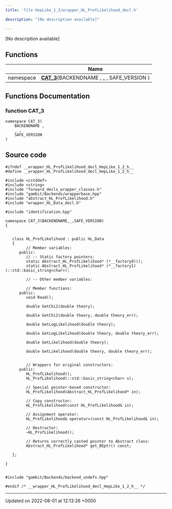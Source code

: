 ```yaml
---
title: 'file HepLike_1_2/wrapper_HL_ProfLikelihood_decl.h'

description: "[No description available]"

---
```







[No description available]

## Functions

|                | Name           |
| -------------- | -------------- |
| namespace | **[CAT_3](/documentation/code/files/wrapper__hl__proflikelihood__decl_8h/#function-cat-3)**(BACKENDNAME , _ , SAFE_VERSION ) |


## Functions Documentation

### function CAT_3

```
namespace CAT_3(
    BACKENDNAME ,
    _ ,
    SAFE_VERSION 
)
```




## Source code

```
#ifndef __wrapper_HL_ProfLikelihood_decl_HepLike_1_2_h__
#define __wrapper_HL_ProfLikelihood_decl_HepLike_1_2_h__

#include <cstddef>
#include <string>
#include "forward_decls_wrapper_classes.h"
#include "gambit/Backends/wrapperbase.hpp"
#include "abstract_HL_ProfLikelihood.h"
#include "wrapper_HL_Data_decl.h"

#include "identification.hpp"

namespace CAT_3(BACKENDNAME,_,SAFE_VERSION)
{
   
   
   class HL_ProfLikelihood : public HL_Data
   {
         // Member variables: 
      public:
         // -- Static factory pointers: 
         static Abstract_HL_ProfLikelihood* (*__factory0)();
         static Abstract_HL_ProfLikelihood* (*__factory1)(::std::basic_string<char>);
   
         // -- Other member variables: 
   
         // Member functions: 
      public:
         void Read();
   
         double GetChi2(double theory);
   
         double GetChi2(double theory, double theory_err);
   
         double GetLogLikelihood(double theory);
   
         double GetLogLikelihood(double theory, double theory_err);
   
         double GetLikelihood(double theory);
   
         double GetLikelihood(double theory, double theory_err);
   
   
         // Wrappers for original constructors: 
      public:
         HL_ProfLikelihood();
         HL_ProfLikelihood(::std::basic_string<char> s);
   
         // Special pointer-based constructor: 
         HL_ProfLikelihood(Abstract_HL_ProfLikelihood* in);
   
         // Copy constructor: 
         HL_ProfLikelihood(const HL_ProfLikelihood& in);
   
         // Assignment operator: 
         HL_ProfLikelihood& operator=(const HL_ProfLikelihood& in);
   
         // Destructor: 
         ~HL_ProfLikelihood();
   
         // Returns correctly casted pointer to Abstract class: 
         Abstract_HL_ProfLikelihood* get_BEptr() const;
   
   };
   
}


#include "gambit/Backends/backend_undefs.hpp"

#endif /* __wrapper_HL_ProfLikelihood_decl_HepLike_1_2_h__ */
```


-------------------------------

Updated on 2022-08-01 at 12:13:26 +0000
